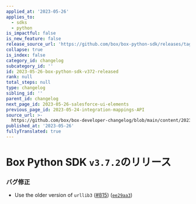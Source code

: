 ```yaml
---
applied_at: '2023-05-26'
applies_to:
  - sdks
  - python
is_impactful: false
is_new_feature: false
release_source_url: 'https://github.com/box/box-python-sdk/releases/tag/v3.7.2'
collapse: true
is_index: false
category_id: changelog
subcategory_id: ''
id: 2023-05-26-box-python-sdk-v372-released
rank: null
total_steps: null
type: changelog
sibling_id: ''
parent_id: changelog
next_page_id: 2023-05-26-salesforce-ui-elements
previous_page_id: 2023-05-24-integration-mappings-API
source_url: >-
  https://github.com/box/box-developer-changelog/blob/main/content/2023/05-26-box-python-sdk-v372-released.md
published_at: '2023-05-26'
fullyTranslated: true
---
```

# Box Python SDK `v3.7.2`のリリース

### バグ修正

* Use the older version of `urllib3` ([#815][1]) ([`ee29aa3`][2])

[1]: https://github.com/box/box-python-sdk/issues/815

[2]: https://github.com/box/box-python-sdk/commit/ee29aa3fcf9ac71e9866913a87414cf625c0b805
